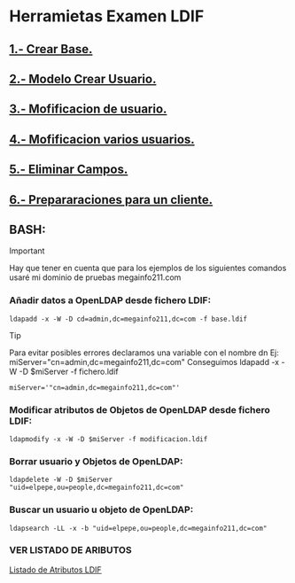 # Herramietas Examen LDIF

## [1.- Crear Base.](LDIF/base.ldif)
## [2.- Modelo Crear Usuario.](LDIF/juan.ldif)
## [3.- Mofificacion de usuario.](LDIF/CambioJuan.ldif)
## [4.- Mofificacion varios usuarios.](LDIF/modificacion.ldif)
## [5.- Eliminar Campos.](LDIF/eliminarMail.ldif)
## [6.- Prepararaciones para un cliente.](LDIF/eliminarMail.ldif)
## BASH:
> [!IMPORTANT]
> Hay que tener en cuenta que para los ejemplos de los siguientes comandos
> usaré mi dominio de pruebas megainfo211.com
### Añadir datos a OpenLDAP desde fichero LDIF:

`ldapadd -x -W -D cd=admin,dc=megainfo211,dc=com -f base.ldif`

> [!TIP]
> Para evitar posibles errores declaramos una variable con el nombre dn Ej: miServer="cn=admin,dc=megainfo211,dc=com"
> Conseguimos ldapadd -x -W -D $miServer -f fichero.ldif

`miServer='"cn=admin,dc=megainfo211,dc=com"'`

### Modificar atributos de Objetos de OpenLDAP desde fichero LDIF:

`ldapmodify -x -W -D $miServer -f modificacion.ldif`

### Borrar usuario y Objetos de OpenLDAP:

`ldapdelete -W -D $miServer "uid=elpepe,ou=people,dc=megainfo211,dc=com"`

### Buscar un usuario u objeto de OpenLDAP:

`ldapsearch -LL -x -b "uid=elpepe,ou=people,dc=megainfo211,dc=com"`


### VER LISTADO DE ARIBUTOS

[Listado de Atributos LDIF](https://www.zytrax.com/books/ldap/ape/)